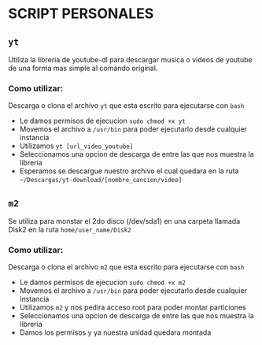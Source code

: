 # SCRIPT PERSONALES

## `yt` 
 Utiliza la libreria de youtube-dl para descargar musica o videos de youtube de una forma mas simple al comando original.
### Como utilizar:
Descarga o clona el archivo `yt` que esta escrito para ejecutarse con `bash`
- Le damos permisos de ejecucion `sudo chmod +x yt`
- Movemos el archivo a `/usr/bin` para poder ejecutarlo desde cualquier instancia
- Utilizamos `yt [url_video_youtube]`
- Seleccionamos una opcion de descarga de entre las que nos muestra la libreria
- Esperamos se descargue nuestro archivo el cual quedara en la ruta `~/Descargas/yt-download/[nombre_cancion/video]`

## `m2` 
Se utiliza para monstar el 2do disco (/dev/sda1) en una carpeta llamada Disk2 en la ruta `home/user_name/Disk2` 
### Como utilizar:
Descarga o clona el archivo `m2` que esta escrito para ejecutarse con `bash`
- Le damos permisos de ejecucion `sudo chmod +x m2`
- Movemos el archivo a `/usr/bin` para poder ejecutarlo desde cualquier instancia
- Utilizamos `m2` y nos pedira acceso root para poder montar particiones
- Seleccionamos una opcion de descarga de entre las que nos muestra la libreria
- Damos los permisos y ya nuestra unidad quedara montada

